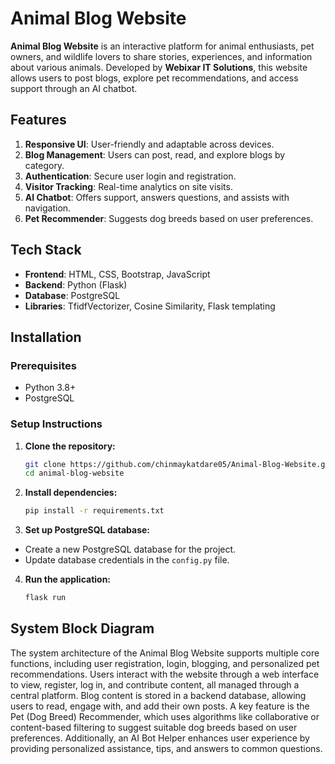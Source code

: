 # Animal Blog Website

**Animal Blog Website** is an interactive platform for animal enthusiasts, pet owners, and wildlife lovers to share stories, experiences, and information about various animals. Developed by **Webixar IT Solutions**, this website allows users to post blogs, explore pet recommendations, and access support through an AI chatbot.

## Features

1. **Responsive UI**: User-friendly and adaptable across devices.
2. **Blog Management**: Users can post, read, and explore blogs by category.
3. **Authentication**: Secure user login and registration.
4. **Visitor Tracking**: Real-time analytics on site visits.
5. **AI Chatbot**: Offers support, answers questions, and assists with navigation.
6. **Pet Recommender**: Suggests dog breeds based on user preferences.

## Tech Stack

- **Frontend**: HTML, CSS, Bootstrap, JavaScript
- **Backend**: Python (Flask)
- **Database**: PostgreSQL
- **Libraries**: TfidfVectorizer, Cosine Similarity, Flask templating

## Installation

### Prerequisites

- Python 3.8+
- PostgreSQL

### Setup Instructions

1. **Clone the repository:**

   ```bash
   git clone https://github.com/chinmaykatdare05/Animal-Blog-Website.git
   cd animal-blog-website
   ```

2. **Install dependencies:**

   ```bash
   pip install -r requirements.txt
   ```

3. **Set up PostgreSQL database:**

- Create a new PostgreSQL database for the project.
- Update database credentials in the `config.py` file.

4. **Run the application:**
   ```bash
   flask run
   ```

## System Block Diagram

The system architecture of the Animal Blog Website supports multiple core functions, including user registration, login, blogging, and personalized pet recommendations. Users interact with the website through a web interface to view, register, log in, and contribute content, all managed through a central platform. Blog content is stored in a backend database, allowing users to read, engage with, and add their own posts. A key feature is the Pet (Dog Breed) Recommender, which uses algorithms like collaborative or content-based filtering to suggest suitable dog breeds based on user preferences. Additionally, an AI Bot Helper enhances user experience by providing personalized assistance, tips, and answers to common questions.


